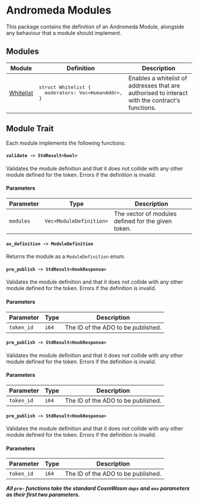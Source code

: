 # Andromeda Modules

This package contains the definition of an Andromeda Module, alongside any behaviour that a module should implement.

## Modules

<table>
  <thead>
    <th>Module</th>
    <th>Definition</th>
    <th>Description</th>
  </thead>
  <tbody>
    <tr>
      <td><a href="https://github.com/andromedaprotocol/andromeda-contracts/blob/extensions/packages/andromeda_modules/src/whitelist.rs" target="_blank">Whitelist</a></td>
      <td>
        <pre>struct Whitelist {
  moderators: Vec&lt;HumanAddr&gt;,
}</pre>
      </td>
      <td>Enables a whitelist of addresses that are authorised to interact with the contract's functions.</td>
    </tr>
  </tbody>
</table>

## Module Trait
Each module implements the following functions:

#### `validate -> StdResult<bool>`
Validates the module definition and that it does not collide with any other module defined for the token. Errors if the definition is invalid.

#### Parameters

| Parameter      | Type | Description |
| ----------- | ----------- | ----------- |
| `modules`      |   `Vec<ModuleDefinition>` | The vector of modules defined for the given token. |


#### `as_definition -> ModuleDefinition`
Returns the module as a `ModuleDefinition` enum.

#### `pre_publish -> StdResult<HookResponse>`
Validates the module definition and that it does not collide with any other module defined for the token. Errors if the definition is invalid.

#### Parameters

| Parameter      | Type | Description |
| ----------- | ----------- | ----------- |
| `token_id`      |   `i64` | The ID of the ADO to be published. |

#### `pre_publish -> StdResult<HookResponse>`
Validates the module definition and that it does not collide with any other module defined for the token. Errors if the definition is invalid.

#### Parameters

| Parameter      | Type | Description |
| ----------- | ----------- | ----------- |
| `token_id`      |   `i64` | The ID of the ADO to be published. |

#### `pre_publish -> StdResult<HookResponse>`
Validates the module definition and that it does not collide with any other module defined for the token. Errors if the definition is invalid.

#### Parameters

| Parameter      | Type | Description |
| ----------- | ----------- | ----------- |
| `token_id`      |   `i64` | The ID of the ADO to be published. |

<i><b>All `pre-` functions take the standard CosmWasm `deps` and `env` parameters as their first two parameters.<b></i>
